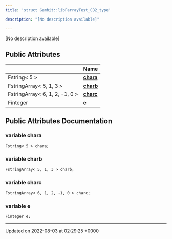 ```yaml
---
title: 'struct Gambit::libFarrayTest_CB2_type'

description: "[No description available]"

---
```









[No description available]

## Public Attributes

|                | Name           |
| -------------- | -------------- |
| Fstring< 5 > | **[chara](/documentation/code/colliderbit_development/classes/structgambit_1_1libfarraytest__cb2__type/#variable-chara)**  |
| FstringArray< 5, 1, 3 > | **[charb](/documentation/code/colliderbit_development/classes/structgambit_1_1libfarraytest__cb2__type/#variable-charb)**  |
| FstringArray< 6, 1, 2, -1, 0 > | **[charc](/documentation/code/colliderbit_development/classes/structgambit_1_1libfarraytest__cb2__type/#variable-charc)**  |
| Finteger | **[e](/documentation/code/colliderbit_development/classes/structgambit_1_1libfarraytest__cb2__type/#variable-e)**  |

## Public Attributes Documentation

### variable chara

```
Fstring< 5 > chara;
```


### variable charb

```
FstringArray< 5, 1, 3 > charb;
```


### variable charc

```
FstringArray< 6, 1, 2, -1, 0 > charc;
```


### variable e

```
Finteger e;
```


-------------------------------

Updated on 2022-08-03 at 02:29:25 +0000